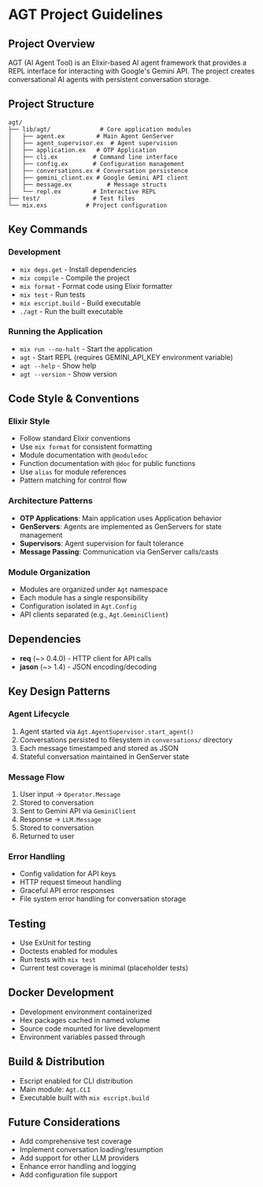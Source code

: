 # AGT Project Guidelines

## Project Overview
AGT (AI Agent Tool) is an Elixir-based AI agent framework that provides a REPL interface for interacting with Google's Gemini API. The project creates conversational AI agents with persistent conversation storage.

## Project Structure
```
agt/
├── lib/agt/              # Core application modules
│   ├── agent.ex         # Main Agent GenServer
│   ├── agent_supervisor.ex  # Agent supervision
│   ├── application.ex   # OTP Application
│   ├── cli.ex          # Command line interface  
│   ├── config.ex       # Configuration management
│   ├── conversations.ex # Conversation persistence
│   ├── gemini_client.ex # Google Gemini API client
│   ├── message.ex          # Message structs
│   └── repl.ex         # Interactive REPL
├── test/               # Test files
└── mix.exs           # Project configuration
```

## Key Commands

### Development
- `mix deps.get` - Install dependencies
- `mix compile` - Compile the project
- `mix format` - Format code using Elixir formatter
- `mix test` - Run tests
- `mix escript.build` - Build executable
- `./agt` - Run the built executable

### Running the Application
- `mix run --no-halt` - Start the application
- `agt` - Start REPL (requires GEMINI_API_KEY environment variable)
- `agt --help` - Show help
- `agt --version` - Show version

## Code Style & Conventions

### Elixir Style
- Follow standard Elixir conventions
- Use `mix format` for consistent formatting
- Module documentation with `@moduledoc`
- Function documentation with `@doc` for public functions
- Use `alias` for module references
- Pattern matching for control flow

### Architecture Patterns
- **OTP Applications**: Main application uses Application behavior
- **GenServers**: Agents are implemented as GenServers for state management
- **Supervisors**: Agent supervision for fault tolerance
- **Message Passing**: Communication via GenServer calls/casts

### Module Organization
- Modules are organized under `Agt` namespace
- Each module has a single responsibility
- Configuration isolated in `Agt.Config`
- API clients separated (e.g., `Agt.GeminiClient`)

## Dependencies
- **req** (~> 0.4.0) - HTTP client for API calls
- **jason** (~> 1.4) - JSON encoding/decoding

## Key Design Patterns

### Agent Lifecycle
1. Agent started via `Agt.AgentSupervisor.start_agent()`
2. Conversations persisted to filesystem in `conversations/` directory
3. Each message timestamped and stored as JSON
4. Stateful conversation maintained in GenServer state

### Message Flow
1. User input → `Operator.Message`
2. Stored to conversation
3. Sent to Gemini API via `GeminiClient`
4. Response → `LLM.Message`
5. Stored to conversation
6. Returned to user

### Error Handling
- Config validation for API keys
- HTTP request timeout handling
- Graceful API error responses
- File system error handling for conversation storage

## Testing
- Use ExUnit for testing
- Doctests enabled for modules
- Run tests with `mix test`
- Current test coverage is minimal (placeholder tests)

## Docker Development
- Development environment containerized
- Hex packages cached in named volume
- Source code mounted for live development
- Environment variables passed through

## Build & Distribution
- Escript enabled for CLI distribution
- Main module: `Agt.CLI`
- Executable built with `mix escript.build`

## Future Considerations
- Add comprehensive test coverage
- Implement conversation loading/resumption
- Add support for other LLM providers
- Enhance error handling and logging
- Add configuration file support
